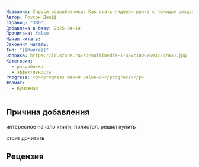```yaml
---
Название: Спроси разработчика. Как стать лидером рынка с помощью создания собственного ПО
Автор: Лоусон Джефф
Страниц: "380"
Добавлена в базу: 2025-04-14
Прочитана: false
Начал читать: 
Закончил читать: 
Тип: "[[Книга]]"
Обложка: https://ir.ozone.ru/s3/multimedia-1-o/wc1000/6932237460.jpg
Категории:
  - разработка
  - эффективность
Progress: <p><progress max=0 value=0></progress></p>
Формат:
  - бумажная
---
```

## Причина добавления

интересное начало книги, полистал, решил купить

стоит дочитать

## Рецензия
